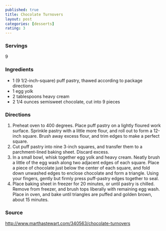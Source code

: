 ```yaml
---
published: true
title: Chocolate Turnovers
layout: post
categories: [desserts]
rating: 3
---
```

### Servings
9

### Ingredients
- 1 (9 1/2-inch-square) puff pastry, thawed according to package directions
- 1 egg yolk
- 2 tablespoons heavy cream
- 2 1/4 ounces semisweet chocolate, cut into 9 pieces

### Directions
1. Preheat oven to 400 degrees. Place puff pastry on a lightly floured work surface. Sprinkle pastry with a little more flour, and roll out to form a 12-inch square. Brush away excess flour, and trim edges to make a perfect square.
2. Cut puff pastry into nine 3-inch squares, and transfer them to a parchment-lined baking sheet. Discard excess.
3. In a small bowl, whisk together egg yolk and heavy cream. Neatly brush a little of the egg wash along two adjacent edges of each square. Place a piece of chocolate just below the center of each square, and fold down unwashed edges to enclose chocolate and form a triangle. Using your fingers, gently but firmly press puff-pastry edges together to seal.
4. Place baking sheet in freezer for 20 minutes, or until pastry is chilled. Remove from freezer, and brush tops liberally with remaining egg wash. Place in oven, and bake until triangles are puffed and golden brown, about 15 minutes.

### Source
<a href="http://www.marthastewart.com/340563/chocolate-turnovers" target="new">http://www.marthastewart.com/340563/chocolate-turnovers</a>
